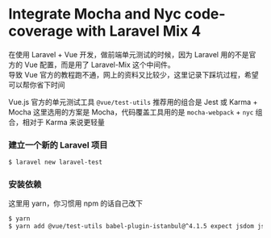 # Integrate Mocha and Nyc code-coverage with Laravel Mix 4

在使用 Laravel + Vue 开发，做前端单元测试的时候，因为 Laravel 用的不是官方的 Vue 配置，而是用了 Laravel-Mix 这个中间件。  
导致 Vue 官方的教程跑不通，网上的资料又比较少，这里记录下踩坑过程，希望可以帮你省下时间  

Vue.js 官方的单元测试工具 `@vue/test-utils` 推荐用的组合是 Jest 或 Karma + Mocha
这里选用的方案是 Mocha，代码覆盖工具用的是 `mocha-webpack` + `nyc` 组合，相对于 Karma 来说更轻量

### 建立一个新的 Laravel 项目
```bash
$ laravel new laravel-test
```

### 安装依赖
这里用 yarn，你习惯用 npm 的话自己改下
```bash
$ yarn
$ yarn add @vue/test-utils babel-plugin-istanbul@^4.1.5 expect jsdom jsdom-global mocha@^5.0.0 mocha-webpack@^2.0.0-beta nyc@^12.0.2 -D
```
